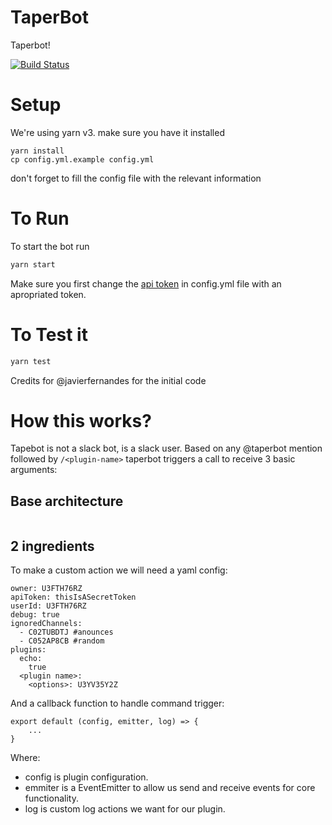 # TaperBot

Taperbot!

[![Build Status](https://travis-ci.org/Javier-Rotelli/taperbot.svg?branch=master)](https://travis-ci.org/Javier-Rotelli/taperbot)

# Setup

We're using yarn v3. make sure you have it installed

```
yarn install
cp config.yml.example config.yml
```

don't forget to fill the config file with the relevant information

# To Run

To start the bot run

```javascript
yarn start
```

Make sure you first change the [api token](https://api.slack.com/custom-integrations/legacy-tokens) in config.yml file with an apropriated token.

# To Test it

```javascript
yarn test
```

Credits for @javierfernandes for the initial code

# How this works?

Tapebot is not a slack bot, is a slack user. Based on any @taperbot mention followed by `/<plugin-name>` taperbot triggers a call to receive 3 basic arguments:

## Base architecture

<img here>


## 2 ingredients

To make a custom action we will need a yaml config:

```
owner: U3FTH76RZ
apiToken: thisIsASecretToken
userId: U3FTH76RZ
debug: true
ignoredChannels:
  - C02TUBDTJ #anounces
  - C052AP8CB #random
plugins:
  echo:
    true
  <plugin name>:
    <options>: U3YV35Y2Z

```

And a callback function to handle command trigger:

```
export default (config, emitter, log) => {
    ...
}
```

Where:
- config is plugin configuration.
- emmiter is a EventEmitter to allow us send and receive events for core functionality.
- log is custom log actions we want for our plugin.

